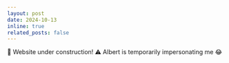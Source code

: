 ```yaml
---
layout: post
date: 2024-10-13
inline: true
related_posts: false
---
```


🚧 Website under construction! ⚠️ Albert is temporarily impersonating me 😂
